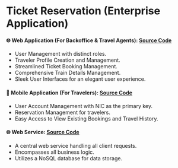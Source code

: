 
# Ticket Reservation (Enterprise Application)

#### 🌐 Web Application (For Backoffice & Travel Agents): [Source Code](https://github.com/Dilsha-thathsarani/Reservation_Web_Client)

- User Management with distinct roles.
- Traveler Profile Creation and Management.
- Streamlined Ticket Booking Management.
- Comprehensive Train Details Management.
- Sleek User Interfaces for an elegant user experience.

#### 📱 Mobile Application (For Travelers): [Source Code](https://github.com/Dilsha-thathsarani/Reservation_Mobile_Client)

- User Account Management with NIC as the primary key.
- Reservation Management for travelers.
- Easy Access to View Existing Bookings and Travel History.

#### 🌐 Web Service: [Source Code](https://github.com/Dilsha-thathsarani/Reservation_Server)
- A central web service handling all client requests.
- Encompasses all business logic.
- Utilizes a NoSQL database for data storage.


